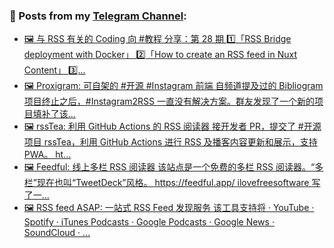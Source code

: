 ### 📰 Posts from my [Telegram Channel](https://t.me/s/aboutrss):
<!-- BLOG-POST-LIST:START -->
- [🖼 与 RSS 有关的 Coding 向 #教程 分享：第 28 期 1️⃣「RSS Bridge deployment with Docker」 2️⃣「How to create an RSS feed in Nuxt Content」 3️⃣...](https://t.me/aboutrss/1377)
- [🖼 Proxigram: 可自架的 #开源 #Instagram 前端 自频道提及过的 Bibliogram 项目终止之后，#Instagram2RSS 一直没有解决方案。群友发现了一个新的项目填补了该...](https://t.me/aboutrss/1376)
- [🖼 rssTea: 利用 GitHub Actions 的 RSS 阅读器 接开发者 PR，提交了 #开源 项目 rssTea，利用 GitHub Actions 进行 RSS 及播客内容更新和展示，支持 PWA。 ht...](https://t.me/aboutrss/1375)
- [🖼 Feedful: 线上多栏 RSS 阅读器 该站点是一个免费的多栏 RSS 阅读器。“多栏”现在也叫“TweetDeck”风格。 https://feedful.app/ ilovefreesoftware 写了一...](https://t.me/aboutrss/1374)
- [🖼 RSS feed ASAP: 一站式 RSS Feed 发现服务 该工具支持将 · YouTube · Spotify · iTunes Podcasts · Google Podcasts · Google News · SoundCloud · ...](https://t.me/aboutrss/1373)
<!-- BLOG-POST-LIST:END -->

<!--
**AboutRSS/AboutRSS** is a ✨ _special_ ✨ repository because its `README.md` (this file) appears on your GitHub profile.

Here are some ideas to get you started:

- 🔭 I’m currently working on ...
- 🌱 I’m currently learning ...
- 👯 I’m looking to collaborate on ...
- 🤔 I’m looking for help with ...
- 💬 Ask me about ...
- 📫 How to reach me: ...
- 😄 Pronouns: ...
- ⚡ Fun fact: ...
-->
